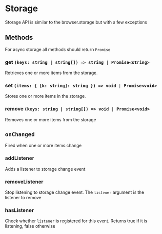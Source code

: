# Storage

Storage API is similar to the browser.storage but with a few exceptions

## Methods
For async storage all methods should return `Promise` 
### get `(keys: string | string[]) => string | Promise<string>`
Retrieves one or more items from the storage.
### set `(items: { [k: string]: string }) => void | Promise<void>`
Stores one or more items in the storage.
### remove `(keys: string | string[]) => void | Promise<void>`
Removes one or more items from the storage

## `onChanged`
Fired when one or more items change

### addListener
Adds a listener to storage change event
### removeListener
Stop listening to storage change event. The `listener` argument is the listener to remove
### hasListener
Check whether `listener` is registered for this event. Returns true if it is listening, false otherwise

